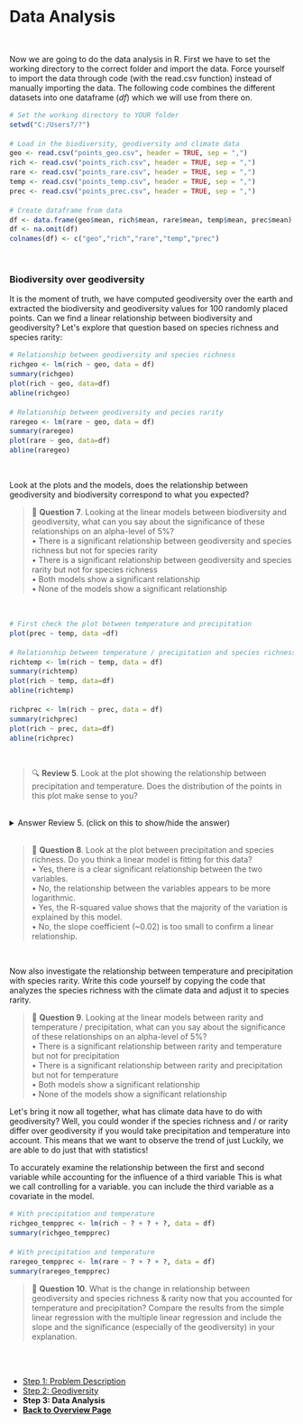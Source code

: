 # Data Analysis

<br />

Now we are going to do the data analysis in R. First we have to set the working directory to the correct folder and import the data. Force yourself to import the data through code (with the read.csv function) instead of manually importing the data. The following code combines the different datasets into one dataframe (*df*) which we will use from there on.

```R
# Set the working directory to YOUR folder
setwd("C:/Users?/?")

# Load in the biodiversity, geodiversity and climate data
geo <- read.csv("points_geo.csv", header = TRUE, sep = ",")
rich <- read.csv("points_rich.csv", header = TRUE, sep = ",")
rare <- read.csv("points_rare.csv", header = TRUE, sep = ",")
temp <- read.csv("points_temp.csv", header = TRUE, sep = ",")
prec <- read.csv("points_prec.csv", header = TRUE, sep = ",")

# Create dataframe from data
df <- data.frame(geo$mean, rich$mean, rare$mean, temp$mean, prec$mean)
df <- na.omit(df)
colnames(df) <- c("geo","rich","rare","temp","prec")
```

<br />

### Biodiversity over geodiversity

It is the moment of truth, we have computed geodiversity over the earth and extracted the biodiversity and geodiversity values for 100 randomly placed points. Can we find a linear relationship between biodiversity and geodiversity? Let's explore that question based on species richness and species rarity:

```R
# Relationship between geodiversity and species richness
richgeo <- lm(rich ~ geo, data = df)
summary(richgeo)
plot(rich ~ geo, data=df)
abline(richgeo)

# Relationship between geodiversity and pecies rarity
raregeo <- lm(rare ~ geo, data = df)
summary(raregeo)
plot(rare ~ geo, data=df)
abline(raregeo)
```

<br />

Look at the plots and the models, does the relationship between geodiversity and biodiversity correspond to what you expected?

> 📝 **Question 7**. Looking at the linear models between biodiversity and geodiversity, what can you say about the significance of these relationships on an alpha-level of 5%?
> <br />
> • There is a significant relationship between geodiversity and species richness but not for species rarity <br />
> • There is a significant relationship between geodiversity and species rarity but not for species richness <br />
> • Both models show a significant relationship <br />
> • None of the models show a significant relationship <br />

<br />

```R
# First check the plot between temperature and precipitation
plot(prec ~ temp, data =df)

# Relationship between temperature / precipitation and species richness
richtemp <- lm(rich ~ temp, data = df)
summary(richtemp)
plot(rich ~ temp, data=df)
abline(richtemp)

richprec <- lm(rich ~ prec, data = df)
summary(richprec)
plot(rich ~ prec, data=df)
abline(richprec)
```

<br />

> 🔍 **Review 5**. Look at the plot showing the relationship between precipitation and temperature. Does the distribution of the points in this plot make sense to you? <br />

<br />
<details>
<summary>Answer Review 5. (click on this to show/hide the answer)</summary>
Yes, the distribution of the point cloud is consistent with the possible climate that we observe on earth. Look at the picture underneath explaining the different biomes by the combination of precipitation and temperature. The point cloud follows the same kind of 'triangular' shape. High values of precipitation do not really occur at low temperatures for instance.
<br />
<div align="center">
  <img src="biomes_climate.jpg" alt="biomes" width="500" height="500">
  <br />
  <em>Figure 4. Distribution of biomes over precipitation and temperature gradients.</em>
</div>
</details>
<br />


> 📝 **Question 8**. Look at the plot between precipitation and species richness. Do you think a linear model is fitting for this data?
> <br />
> • Yes, there is a clear significant relationship between the two variables. <br />
> • No, the relationship between the variables appears to be more logarithmic.  <br />
> • Yes, the R-squared value shows that the majority of the variation is explained by this model. <br />
> • No, the slope coefficient (~0.02) is too small to confirm a linear relationship. <br />

<br />

Now also investigate the relationship between temperature and precipitation with species rarity. Write this code yourself by copying the code that analyzes the species richness with the climate data and adjust it to species rarity.

> 📝 **Question 9**. Looking at the linear models between rarity and temperature / precipitation, what can you say about the significance of these relationships on an alpha-level of 5%?
> <br />
> • There is a significant relationship between rarity and temperature but not for precipitation <br />
> • There is a significant relationship between rarity and precipitation but not for temperature <br />
> • Both models show a significant relationship <br />
> • None of the models show a significant relationship <br />

Let's bring it now all together, what has climate data have to do with geodiversity? Well, you could wonder if the species richness and / or rarity differ over geodiversity if you would take precipitation and temperature into account. This means that we want to observe the trend of just 
Luckily, we are able to do just that with statistics! 

To accurately examine the relationship between the first and second variable while accounting for the influence of a third variable
This is what we call controlling for a variable. you can include the third variable as a covariate in the model.

```R
# With precipitation and temperature
richgeo_tempprec <- lm(rich ~ ? + ? + ?, data = df)
summary(richgeo_tempprec)

# With precipitation and temperature
raregeo_tempprec <- lm(rare ~ ? + ? + ?, data = df)
summary(raregeo_tempprec)
```

> 📝 **Question 10**. What is the change in relationship between geodiversity and species richness & rarity now that you accounted for temperature and precipitation? Compare the results from the simple linear regression with the multiple linear regression and include the slope and the significance (especially of the geodiversity) in your explanation.

<br />
<br />


<nav>
  <ul>
    <li><a href="geodiversity.html">Step 1: Problem Description</a></li>
    <li><a href="geodiversity.html">Step 2: Geodiversity</a></li>
    <li><strong>Step 3: Data Analysis</strong></li>
    <li><a href="../"><b>Back to Overview Page</b></a></li>
  </ul>
</nav>



